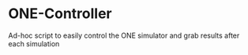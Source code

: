 ONE-Controller
==============

Ad-hoc script to easily control the ONE simulator and grab results after each simulation
